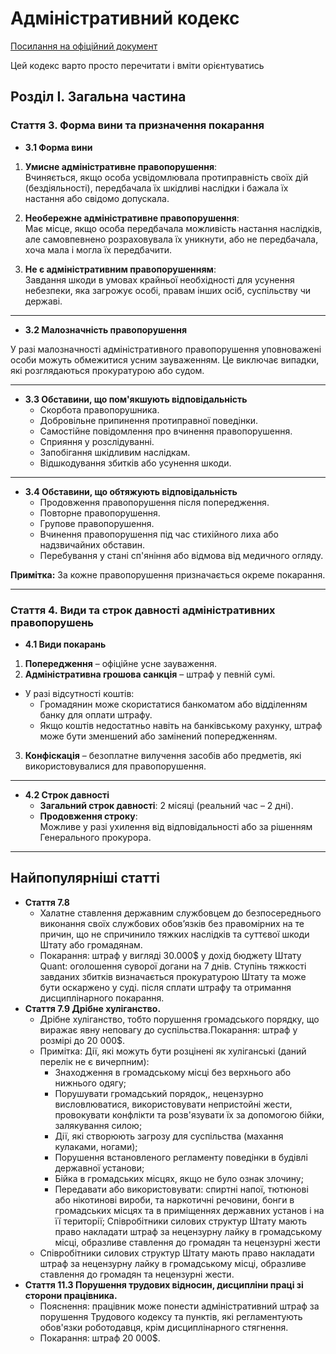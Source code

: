 # Адміністративний кодекс

[Посилання на офіційний документ](https://forum.quant5.com.ua/index.php?/topic/154-%D0%B0%D0%B4%D0%BC%D1%96%D0%BD%D1%96%D1%81%D1%82%D1%80%D0%B0%D1%82%D0%B8%D0%B2%D0%BD%D0%B8%D0%B9-%D0%BA%D0%BE%D0%B4%D0%B5%D0%BA%D1%81-%D1%88%D1%82%D0%B0%D1%82%D1%83-quant/#comment-276)

Цей кодекс варто просто перечитати і вміти орієнтуватись

## Розділ I. Загальна частина
### Стаття 3. Форма вини та призначення покарання

- **3.1 Форма вини**
1. **Умисне адміністративне правопорушення**:  
   Вчиняється, якщо особа усвідомлювала протиправність своїх дій (бездіяльності), передбачала їх шкідливі наслідки і бажала їх настання або свідомо допускала.

2. **Необережне адміністративне правопорушення**:  
   Має місце, якщо особа передбачала можливість настання наслідків, але самовпевнено розраховувала їх уникнути, або не передбачала, хоча мала і могла їх передбачити.

3. **Не є адміністративним правопорушенням**:  
   Завдання шкоди в умовах крайньої необхідності для усунення небезпеки, яка загрожує особі, правам інших осіб, суспільству чи державі.

---

-  **3.2 Малозначність правопорушення**

У разі малозначності адміністративного правопорушення уповноважені особи можуть обмежитися усним зауваженням. Це виключає випадки, які розглядаються прокуратурою або судом.

---

- **3.3 Обставини, що пом'якшують відповідальність**
  - Скорбота правопорушника.
  - Добровільне припинення протиправної поведінки.
  - Самостійне повідомлення про вчинення правопорушення.
  - Сприяння у розслідуванні.
  - Запобігання шкідливим наслідкам.
  - Відшкодування збитків або усунення шкоди.

---

- **3.4 Обставини, що обтяжують відповідальність**
  - Продовження правопорушення після попередження.
  - Повторне правопорушення.
  - Групове правопорушення.
  - Вчинення правопорушення під час стихійного лиха або надзвичайних обставин.
  - Перебування у стані сп'яніння або відмова від медичного огляду.

**Примітка:** За кожне правопорушення призначається окреме покарання.

---

### Стаття 4. Види та строк давності адміністративних правопорушень

- **4.1 Види покарань**
1. **Попередження** – офіційне усне зауваження.
2. **Адміністративна грошова санкція** – штраф у певній сумі.
  - У разі відсутності коштів:
    - Громадянин може скористатися банкоматом або відділенням банку для оплати штрафу.
    - Якщо коштів недостатньо навіть на банківському рахунку, штраф може бути зменшений або замінений попередженням.
3. **Конфіскація** – безоплатне вилучення засобів або предметів, які використовувалися для правопорушення.

---

- **4.2 Строк давності**
  - **Загальний строк давності**: 2 місяці (реальний час – 2 дні).
  - **Продовження строку**:  
    Можливе у разі ухилення від відповідальності або за рішенням Генерального прокурора.

---

## Найпопулярніші статті
- **Стаття 7.8**
  - Халатне ставлення державним службовцем до безпосереднього виконання своїх службових обов’язків без правомірних на те причин, що не спричинило тяжких наслідків та суттєвої шкоди Штату або громадянам.
  - Покарання: штраф у вигляді 30.000$ у дохід бюджету Штату Quant: оголошення суворої догани на 7 днів. Ступінь тяжкості завданих збитків визначається прокуратурою Штату та може бути оскаржено у суді. після сплати штрафу та отримання дисциплінарного покарання.
- **Стаття 7.9 Дрібне хуліганство.**
  - Дрібне хуліганство, тобто порушення громадського порядку, що виражає явну неповагу до суспільства.Покарання: штраф у розмірі до 20 000$. 
  - Примітка: Дії, які можуть бути розцінені як хуліганські (даний перелік не є вичерпним):
    - Знаходження в громадському місці без верхнього або нижнього одягу; 
    - Порушувати громадський порядок,, нецензурно висловлюватися, використовувати непристойні жести, провокувати конфлікти та розв'язувати їх за допомогою бійки, залякування силою;
    - Дії, які створюють загрозу для суспільства (махання кулаками, ногами);
    - Порушення встановленого регламенту поведінки в будівлі державної установи;
    - Бійка в громадських місцях, якщо не було ознак злочину;
    - Передавати або використовувати: спиртні напої, тютюнові або нікотинові вироби, та наркотичні речовини, бонги в громадських місцях та в приміщеннях державних установ і на її території;
      Співробітники силових структур Штату мають право накладати штраф за нецензурну лайку в громадському місці, образливе ставлення до громадян та нецензурні жести
  - Співробітники силових структур Штату мають право накладати штраф за нецензурну лайку в громадському місці, образливе ставлення до громадян та нецензурні жести.
- **Стаття 11.3 Порушення трудових відносин, дисципліни праці зі сторони працівника.**
    - Пояснення: працівник може понести адміністративний штраф за порушення Трудового кодексу та пунктів, які регламентують обов'язки роботодавця, крім дисциплінарного стягнення.
    - Покарання: штраф 20 000$.
